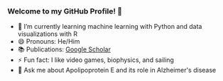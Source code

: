### Welcome to my GitHub Profile! 👋

- 🌱 I’m currently learning machine learning with Python and data visualizations with R
- 😄 Pronouns: He/Him
- 📚 Publications: [Google Scholar](https://scholar.google.com/scholar?start=0&q=benfeard&hl=en&as_sdt=0,21)
- ⚡ Fun fact: I like video games, biophysics, and sailing
- 💬 Ask me about Apolipoprotein E and its role in Alzheimer's disease


